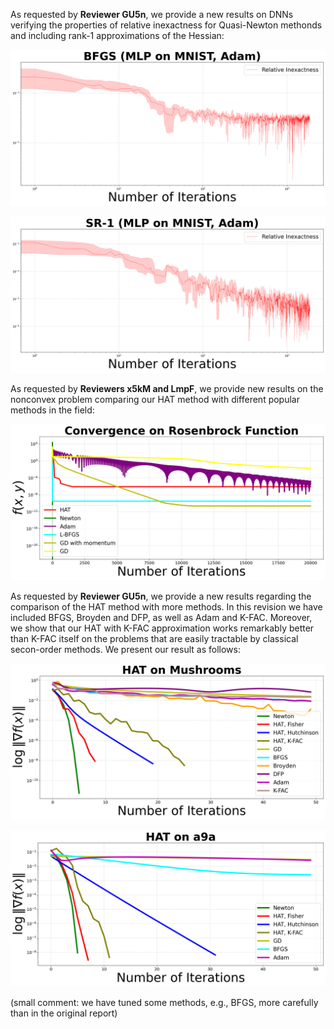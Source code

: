 As requested by **Reviewer GU5n**, we provide a new results on DNNs verifying the properties of relative inexactness for Quasi-Newton methonds and including rank-1 approximations of the Hessian:


![Screenshot](./figures/bfgs_ri.png)


![Screenshot](./figures/sr1_ri.png)

As requested by **Reviewers x5kM and LmpF**, we provide new results on the nonconvex problem comparing our HAT method with different popular methods in the field:

![Screenshot](./figures/rosenbrock.png)

As requested by **Reviewer GU5n**, we provide a new results regarding the comparison of the HAT method with more methods. In this revision we have included BFGS, Broyden and DFP, as well as Adam and K-FAC.
Moreover, we show that our HAT with K-FAC approximation works remarkably better than K-FAC itself on the problems that are easily tractable by classical secon-order methods. We present our result as follows:

![Screenshot](./figures/hat_mushrooms.png)

![Screenshot](./figures/hat_a9a.png)

(small comment: we have tuned some methods, e.g., BFGS, more carefully  than in the original report)

